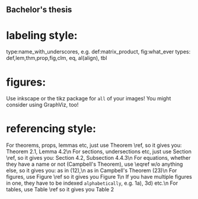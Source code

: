 ## Bachelor's thesis
# labeling style:

type:name_with_underscores, e.g. def:matrix_product, fig:what_ever
types: def,lem,thm,prop,fig,clm, eq, al(align), tbl

# figures:

Use inkscape or the tikz package for `all` of your images! You might consider using GraphViz, too!

# referencing style:

For theorems, props, lemmas etc, just use Theorem \ref, so it gives you: Theorem 2.1, Lemma 4.2\n
For sections, undersections etc, just use Section \ref, so it gives you: Section 4.2, Subsection 4.4.3\n
For equations, whether they have a name or not (Campbell's Theorem), use \eqref w/o anything else, so it gives you: as in (12),\n
as in Campbell's Theorem (23)\n
For figures, use Figure \ref so it gives you Figure 1\n
If you have multiple figures in one, they have to be indexed `alphabetically`, e.g. 1a), 3d) etc.\n
For tables, use Table \ref so it gives you Table 2
